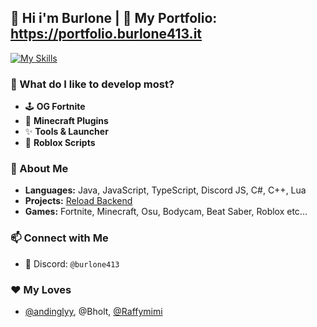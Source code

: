 ## 👋 Hi i'm Burlone | 🔎 My Portfolio: https://portfolio.burlone413.it

[![My Skills](https://skillicons.dev/icons?i=github,js,ts,discord,discordjs,java,cs,cpp,vscode)](https://skillicons.dev)

### 👀 What do I like to develop most?  
- 🕹️ **OG Fortnite**  
- 🧨 **Minecraft Plugins**
- ✨ **Tools & Launcher**
- 🎁 **Roblox Scripts**

### 🧐 About Me
- **Languages:** Java, JavaScript, TypeScript, Discord JS, C#, C++, Lua
- **Projects:** [Reload Backend](https://github.com/Project-Reload/Reload-Backend)
- **Games:** Fortnite, Minecraft, Osu, Bodycam, Beat Saber, Roblox etc...

### 📫 Connect with Me  
- 💬 Discord: `@burlone413`

### ❤ My Loves
- [@andinglyy](https://github.com/ItzAndingly), @Bholt, [@Raffymimi](https://github.com/raffymimii)
